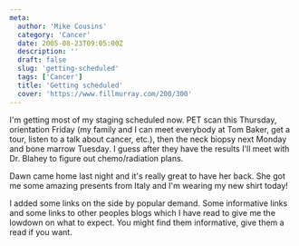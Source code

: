 ```yaml
---
meta:
  author: 'Mike Cousins'
  category: 'Cancer'
  date: 2005-08-23T09:05:00Z
  description: ''
  draft: false
  slug: 'getting-scheduled'
  tags: ['Cancer']
  title: 'Getting scheduled'
  cover: 'https://www.fillmurray.com/200/300'
---
```


I'm getting most of my staging scheduled now. PET scan this Thursday,
orientation Friday (my family and I can meet everybody at Tom Baker, get a tour,
listen to a talk about cancer, etc.), then the neck biopsy next Monday and bone
marrow Tuesday. I guess after they have the results I'll meet with Dr. Blahey to
figure out chemo/radiation plans.

Dawn came home last night and it's really great to have her back. She got me
some amazing presents from Italy and I'm wearing my new shirt today!

I added some links on the side by popular demand. Some informative links and
some links to other peoples blogs which I have read to give me the lowdown on
what to expect. You might find them informative, give them a read if you want.
